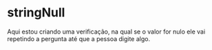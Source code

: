 # stringNull

Aqui estou criando uma verificação, na qual se o valor for nulo ele vai repetindo a pergunta até que a pessoa digite algo. 
